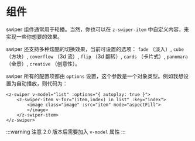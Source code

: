 # 组件

swiper 组件通常用于轮播。当然，你也可以在 `z-swiper-item` 中自定义内容，来实现一些你想要的效果。

swiper 还支持多种炫酷的切换效果，当前可设置的选项： `fade` （淡入）, `cube` （方块）, `coverflow` （3d 流）, `flip` （3d 翻转）, `cards` （卡片式）, `panomara` （全景）, `creative` （创意性）。

swiper 所有的配置项都由 `options` 设置，这个参数是一个对象类型。例如我想设置为自动播放，则代码为：

```vue
<z-swiper v-model="list" :options="{ autoplay: true }">
	<z-swiper-item v-for="(item,index) in list" :key="index">
		<image class="image" :src="item" mode="aspectFill">
		</image>
	</z-swiper-item>
</z-swiper>
```

:::warning 注意
2.0 版本后需要加入 `v-model` 属性
:::
